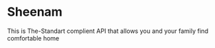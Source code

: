 # Sheenam
This is The-Standart complient API that allows you and your family find comfortable home 
